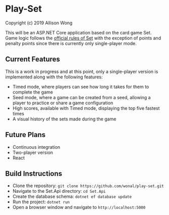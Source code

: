 # Play-Set

Copyright (c) 2019 Allison Wong

This will be an ASP.NET Core application based on the card game Set.  Game logic follows the [official rules of Set](https://www.setgame.com/file/set-english) with the exception of points and penalty points since there is currently only single-player mode.

## Current Features

This is a work in progress and at this point, only a single-player version is implemented along with the following features:
- Timed mode, where players can see how long it takes for them to complete the game
- Seed mode, where a game can be created from a seed, allowing a player to practice or share a game configuration
- High scores, available with Timed mode, displaying the top five fastest times
- A visual history of the sets made during the game

## Future Plans

- Continuous integration
- Two-player version
- React

## Build Instructions

- Clone the repository: `git clone https://github.com/wonal/play-set.git`
- Navigate to the Set.Api directory: `cd Set.Api`
- Create the database schema: `dotnet ef database update`
- Run the project: `dotnet run`
- Open a browser window and navigate to `http://localhost:5000`












